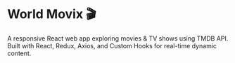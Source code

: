 # World Movix 🎬

A responsive React web app exploring movies & TV shows using TMDB API.  
Built with React, Redux, Axios, and Custom Hooks for real-time dynamic content.


